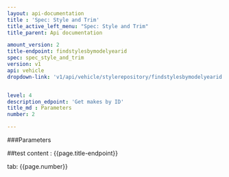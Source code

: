 ```yaml
---
layout: api-documentation
title : 'Spec: Style and Trim'
title_active_left_menu: "Spec: Style and Trim"
title_parent: Api documentation

amount_version: 2
title-endpoint: findstylesbymodelyearid
spec: spec_style_and_trim
version: v1
api: vehicle
dropdown-link: 'v1/api/vehicle/stylerepository/findstylesbymodelyearid'


level: 4
description_edpoint: 'Get makes by ID'
title_md : Parameters
number: 2

---
```


###Parameters

##test content : {{page.title-endpoint}} 

tab: {{page.number}}